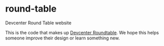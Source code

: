 # round-table
Devcenter Round Table website

This is the code that makes up [Devcenter Roundtable](http://devcenter.co/round-table). We hope this helps someone improve their design or learn something new.
